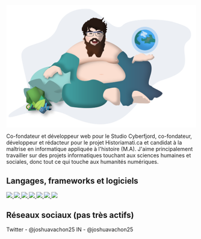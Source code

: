 <img align="center" src="/assets/shudai_anim.svg" />

Co-fondateur et développeur web pour le Studio Cyberfjord, co-fondateur, développeur et rédacteur pour le projet Historiamati.ca et candidat à la maîtrise en informatique appliquée à l'histoire (M.A). J'aime principalement travailler sur des projets informatiques touchant aux sciences humaines et sociales, donc tout ce qui touche aux humanités numériques. 

## Langages, frameworks et logiciels

<a href="#" style="cursor: default;">
  <img src="https://img.shields.io/badge/Web-HTML_5-informational?style=flat&logo=html5&logoColor=white&color=2bbc8a" />
</a>
<a href="#" style="cursor: default;">
  <img src="https://img.shields.io/badge/Web-CSS-informational?style=flat&logo=css3&logoColor=white&color=2bbc8a" />
</a>
<a href="#" style="cursor: default;">
  <img src="https://img.shields.io/badge/Web-Javascript-informational?style=flat&logo=javascript&logoColor=white&color=2bbc8a" />
</a>
<a href="#" style="cursor: default;">
  <img src="https://img.shields.io/badge/Web-Vue.js-informational?style=flat&logo=vuedotjs&logoColor=white&color=2bbc8a" />
</a>
<a href="#" style="cursor: default;">
  <img src="https://img.shields.io/badge/Web-Nuxt.js-informational?style=flat&logo=nuxtdotjs&logoColor=white&color=2bbc8a" />
</a>
<a href="#" style="cursor: default;">
  <img src="https://img.shields.io/badge/-Jamstack-informational?style=flat&logo=jamstack&logoColor=white&color=2bbc8a" />
</a>

<a href="#" style="cursor: default;">
  <img src="https://img.shields.io/badge/Host-Netlify-informational?style=flat&logo=netlify&logoColor=white&color=8FBCBB" />
</a>


## Réseaux sociaux (pas très actifs)
Twitter - @joshuavachon25
IN - @joshuavachon25

